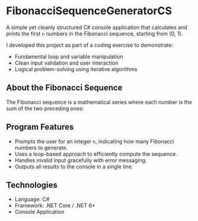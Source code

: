 # FibonacciSequenceGeneratorCS

A simple yet cleanly structured C# console application that calculates and prints the first `n` numbers in the Fibonacci sequence, starting from (0, 1).

I developed this project as part of a coding exercise to demonstrate:
- Fundamental loop and variable manipulation
- Clean input validation and user interaction
- Logical problem-solving using iterative algorithms

## About the Fibonacci Sequence

The Fibonacci sequence is a mathematical series where each number is the sum of the two preceding ones:

##  Program Features

- Prompts the user for an integer `n`, indicating how many Fibonacci numbers to generate.
- Uses a loop-based approach to efficiently compute the sequence.
- Handles invalid input gracefully with error messaging.
- Outputs all results to the console in a single line.

## Technologies

- Language: C#
- Framework: .NET Core / .NET 6+
- Console Application
